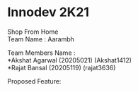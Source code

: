 # Innodev 2K21
Shop From Home</br>
Team Name : Aarambh</br>


Team Members Name : </br>
*Akshat Agarwal (20205021) (Akshat1412)</br>
*Rajat Bansal (20205119) (rajat3636)</br>


Proposed Feature:  </br>  
    
